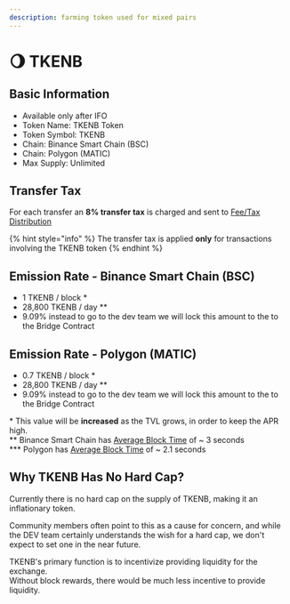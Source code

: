 ```yaml
---
description: farming token used for mixed pairs
---
```


# 🌖 TKENB

## Basic Information <a id="basic-information"></a>

* Available only after IFO
* Token Name: TKENB Token
* Token Symbol: TKENB
* Chain: Binance Smart Chain \(BSC\)
* Chain: Polygon \(MATIC\)
* Max Supply: Unlimited

## Transfer Tax <a id="transfer-tax"></a>

For each transfer an **8% transfer tax** is charged and sent to [Fee/Tax Distribution](../features/deposit-fee-redistribution.md)

{% hint style="info" %}
The transfer tax is applied **only** for transactions involving the TKENB token
{% endhint %}

## Emission Rate - Binance Smart Chain \(BSC\) <a id="emission-rate"></a>

* 1 TKENB / block \* 
* 28,800 TKENB / day \*\*
* 9.09% instead to go to the dev team we will lock this amount to the to the Bridge Contract 

## Emission Rate - Polygon \(MATIC\)

* 0.7 TKENB / block \*
* 28,800 TKENB / day \*\*
* 9.09% instead to go to the dev team we will lock this amount to the to the Bridge Contract

\* This value will be **increased** as the TVL grows, in order to keep the APR high.  
\*\* Binance Smart Chain has [Average Block Time](https://bscscan.com/chart/blocktime) of ~ 3 seconds  
\*\*\* Polygon has [Average Block Time](https://polygonscan.com/chart/blocktime) of ~ 2.1 seconds

## Why TKENB Has No Hard Cap? <a id="why-panther-has-no-hard-cap"></a>

Currently there is no hard cap on the supply of TKENB, making it an inflationary token.

Community members often point to this as a cause for concern, and while the DEV team certainly understands the wish for a hard cap, we don't expect to set one in the near future.

TKENB's primary function is to incentivize providing liquidity for the exchange.  
Without block rewards, there would be much less incentive to provide liquidity.

